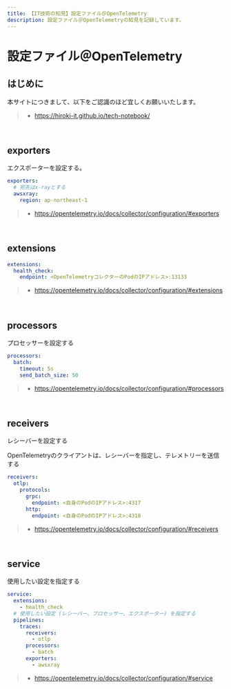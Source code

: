 ```yaml
---
title: 【IT技術の知見】設定ファイル＠OpenTelemetry
description: 設定ファイル＠OpenTelemetryの知見を記録しています。
---
```


# 設定ファイル＠OpenTelemetry

## はじめに

本サイトにつきまして、以下をご認識のほど宜しくお願いいたします。

> - https://hiroki-it.github.io/tech-notebook/

<br>

## exporters

エクスポーターを設定する。

```yaml
exporters:
  # 宛先はx-rayとする
  awsxray:
    region: ap-northeast-1
```

> - https://opentelemetry.io/docs/collector/configuration/#exporters

<br>

## extensions

```yaml
extensions:
  health_check:
    endpoint: <OpenTelemetryコレクターのPodのIPアドレス>:13133
```

> - https://opentelemetry.io/docs/collector/configuration/#extensions

<br>

## processors

プロセッサーを設定する

```yaml
processors:
  batch:
    timeout: 5s
    send_batch_size: 50
```

> - https://opentelemetry.io/docs/collector/configuration/#processors

<br>

## receivers

レシーバーを設定する

OpenTelemetryのクライアントは、レシーバーを指定し、テレメトリーを送信する

```yaml
receivers:
  otlp:
    protocols:
      grpc:
        endpoint: <自身のPodのIPアドレス>:4317
      http:
        endpoint: <自身のPodのIPアドレス>:4318
```

> - https://opentelemetry.io/docs/collector/configuration/#receivers

<br>

## service

使用したい設定を指定する

```yaml
service:
  extensions:
    - health_check
  # 使用したい設定 (レシーバー、プロセッサー、エクスポーター) を指定する
  pipelines:
    traces:
      receivers:
        - otlp
      processors:
        - batch
      exporters:
        - awsxray
```

> - https://opentelemetry.io/docs/collector/configuration/#service

<br>
